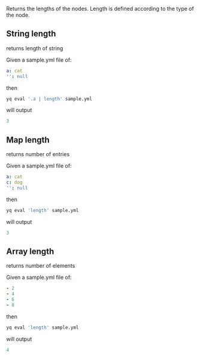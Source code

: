 Returns the lengths of the nodes. Length is defined according to the type of the node.

## String length
returns length of string

Given a sample.yml file of:
```yaml
a: cat
'': null
```
then
```bash
yq eval '.a | length' sample.yml
```
will output
```yaml
3
```

## Map length
returns number of entries

Given a sample.yml file of:
```yaml
a: cat
c: dog
'': null
```
then
```bash
yq eval 'length' sample.yml
```
will output
```yaml
3
```

## Array length
returns number of elements

Given a sample.yml file of:
```yaml
- 2
- 4
- 6
- 8
```
then
```bash
yq eval 'length' sample.yml
```
will output
```yaml
4
```

